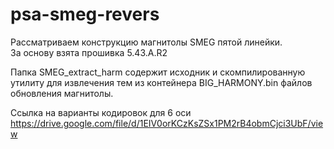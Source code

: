 # psa-smeg-revers
Рассматриваем  конструкцию магнитолы SMEG пятой линейки.
<br>За основу взята прошивка 5.43.A.R2

Папка SMEG_extract_harm содержит исходник и скомпилированную утилиту для извлечения тем из контейнера BIG_HARMONY.bin файлов обновления магнитолы.

Ссылка на варианты кодировок для 6 оси https://drive.google.com/file/d/1EIV0orKCzKsZSx1PM2rB4obmCjci3UbF/view
